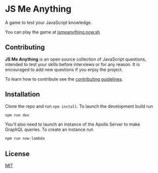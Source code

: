 # JS Me Anything

A game to test your JavaScript knowledge.

You can play the game at [jsmeanything.now.sh](https://jsmeanything.now.sh)

## Contributing

**JS Me Anything** is an open source collection of JavaScript questions, intended to test your skills before interviews or for any reason. It is encouraged to add new questions if you enjoy the project.

To learn how to contribute see the [contributing guidelines](https://github.com/vmarchesin/js-me-anything/blob/master/CONTRIBUTING.md).

## Installation

Clone the repo and run `npm install`. To launch the development build run

```bash
npm run dev
```

You'll also need to launch an instance of the Apollo Server to make GraphQL queries. To create an instance run

```bash
npm run now-lambda
```

## License

[MIT](https://github.com/vmarchesin/js-me-anything/blob/master/LICENSE)